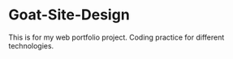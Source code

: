 Goat-Site-Design
================

This is for my web portfolio project.  Coding practice for different technologies.
